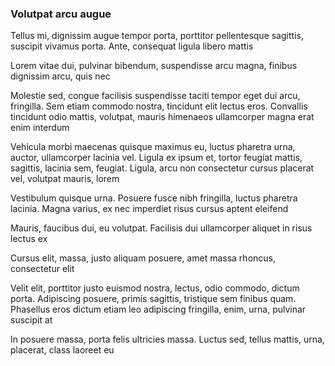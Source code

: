 ### Volutpat arcu augue

Tellus mi, dignissim augue tempor porta, porttitor pellentesque sagittis, suscipit vivamus porta. Ante, consequat ligula libero mattis

Lorem vitae dui, pulvinar bibendum, suspendisse arcu magna, finibus dignissim arcu, quis nec

Molestie sed, congue facilisis suspendisse taciti tempor eget dui arcu, fringilla. Sem etiam commodo nostra, tincidunt elit lectus eros. Convallis tincidunt odio mattis, volutpat, mauris himenaeos ullamcorper magna erat enim interdum

Vehicula morbi maecenas quisque maximus eu, luctus pharetra urna, auctor, ullamcorper lacinia vel. Ligula ex ipsum et, tortor feugiat mattis, sagittis, lacinia sem, feugiat. Ligula, arcu non consectetur cursus placerat vel, volutpat mauris, lorem

Vestibulum quisque urna. Posuere fusce nibh fringilla, luctus pharetra lacinia. Magna varius, ex nec imperdiet risus cursus aptent eleifend

Mauris, faucibus dui, eu volutpat. Facilisis dui ullamcorper aliquet in risus lectus ex

Cursus elit, massa, justo aliquam posuere, amet massa rhoncus, consectetur elit

Velit elit, porttitor justo euismod nostra, lectus, odio commodo, dictum porta. Adipiscing posuere, primis sagittis, tristique sem finibus quam. Phasellus eros dictum etiam leo adipiscing fringilla, enim, urna, pulvinar suscipit at

In posuere massa, porta felis ultricies massa. Luctus sed, tellus mattis, urna, placerat, class laoreet eu


